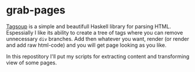 # grab-pages
[Tagsoup](https://github.com/ndmitchell/tagsoup) is a simple and beautifull Haskell library for parsing HTML. Espessially I like its ability to create a tree of tags where you can remove unnecessary `div` branches. Add then whatever you want, render (or render and add raw html-code) and you will get page looking as you like.

In this repostitory I'll put my scripts for extracting content and transforming view of some pages.
